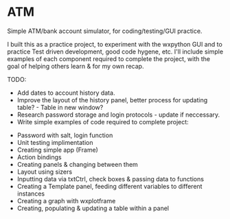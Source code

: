 # ATM
Simple ATM/bank account simulator, for coding/testing/GUI practice.

I built this as a practice project, to experiment with the wxpython GUI and to practice Test driven development, good code hygene, etc. I'll include simple examples of each component required to complete the project, with the goal of helping others learn & for my own recap.

TODO:

<ul>
  <li> Add dates to account history data.
  <li> Improve the layout of the history panel, better process for updating table? -  Table in new window?
  <li> Research password storage and login protocols - update if neccessary.
  <li> Write simple examples of code required to complete project: </ul>
  <ul start="50">
    <li> Password with salt, login function
    <li> Unit testing implimentation
    <li> Creating simple app (Frame)
    <li> Action bindings
    <li> Creating panels & changing between them
    <li> Layout using sizers
    <li> Inputting data via txtCtrl, check boxes & passing data to functions
    <li> Creating a Template panel, feeding different variables to different instances
    <li> Creating a graph with wxplotframe
    <li> Creating, populating & updating a table within a panel
</ul>

